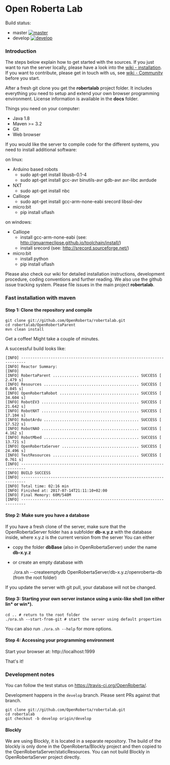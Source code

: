 Open Roberta Lab
================

Build status:

* master [![master](https://travis-ci.org/OpenRoberta/robertalab.svg?branch=master)](https://travis-ci.org/OpenRoberta/robertalab/builds)
* develop [![develop](https://travis-ci.org/OpenRoberta/robertalab.svg?branch=develop)](https://travis-ci.org/OpenRoberta/robertalab/builds)

### Introduction

The steps below explain how to get started with the sources. If you just want to run the server locally, please have a look into the [wiki - installation](https://github.com/OpenRoberta/robertalab/wiki/Installation). If you want to contribute, please get in touch with us, see [wiki - Community](https://github.com/OpenRoberta/robertalab/wiki/Community) before you start.

After a fresh git clone you get the **robertalab** project folder. It includes everything you need to setup and extend your own browser programming environment. License information is available in the **docs** folder.

Things you need on your computer:

* Java 1.8
* Maven >= 3.2
* Git
* Web browser

If you would like the server to compile code for the different systems, you need to install additional software:

on linux:
* Arduino based robots
  * sudo apt-get install libusb-0.1-4
  * sudo apt-get install gcc-avr binutils-avr gdb-avr avr-libc avrdude
* NXT
  * sudo apt-get install nbc
* Calliope
  * sudo apt-get install gcc-arm-none-eabi srecord libssl-dev
* micro:bit
  * pip install uflash
 
on windows:
* Calliope
  * install gcc-arm-none-eabi (see: http://gnuarmeclipse.github.io/toolchain/install/)
  * install srecord (see: http://srecord.sourceforge.net/)
* micro:bit
  * install python
  * pip install uflash


Please also check our wiki for detailed installation instructions, development procedure, coding conventions and further reading. We also use the github issue tracking system. Please file issues in the main project **robertalab**.


### Fast installation with maven

#### Step 1: Clone the repository and compile

    git clone git://github.com/OpenRoberta/robertalab.git
    cd robertalab/OpenRobertaParent
    mvn clean install

Get a coffee! Might take a couple of minutes.

A successful build looks like:

    [INFO] ------------------------------------------------------------------------
    [INFO] Reactor Summary:
    [INFO]
    [INFO] RobertaParent ...................................... SUCCESS [  2.479 s]
    [INFO] Resources .......................................... SUCCESS [  0.045 s]
    [INFO] OpenRobertaRobot ................................... SUCCESS [ 34.604 s]
    [INFO] RobotEV3 ........................................... SUCCESS [ 21.642 s]
    [INFO] RobotNXT ........................................... SUCCESS [ 17.104 s]
    [INFO] RobotArdu .......................................... SUCCESS [ 17.522 s]
    [INFO] RobotNAO ........................................... SUCCESS [  4.162 s]
    [INFO] RobotMbed .......................................... SUCCESS [ 13.721 s]
    [INFO] OpenRobertaServer .................................. SUCCESS [ 24.496 s]
    [INFO] TestResources ...................................... SUCCESS [  0.761 s]
    [INFO] ------------------------------------------------------------------------
    [INFO] BUILD SUCCESS
    [INFO] ------------------------------------------------------------------------
    [INFO] Total time: 02:16 min
    [INFO] Finished at: 2017-07-14T21:11:10+02:00
    [INFO] Final Memory: 60M/540M
    [INFO] ------------------------------------------------------------------------
    
    
#### Step 2: Make sure you have a database
If you have a fresh clone of the server, make sure that the OpenRobertaServer folder has a subfolder **db-x.y.z** with the database inside, where x.y.z is the current version from the server You can either 
* copy the folder **dbBase** (also in OpenRobertaServer) under the name **db-x.y.z**
* or create an empty database with

    ./ora.sh --createemptydb OpenRobertaServer/db-x.y.z/openroberta-db (from the root folder)
    
If you update the server with git pull, your database will not be changed. 

#### Step 3: Starting your own server instance using a unix-like shell (on either lin* or win*).

    cd .. # return to the root folder
    ./ora.sh --start-from-git # start the server using default properties

You can also run `./ora.sh --help` for more options.

#### Step 4: Accessing your programming environment

Start your browser at: http://localhost:1999


That's it!

### Development notes

You can follow the test status on https://travis-ci.org/OpenRoberta/.

Development happens in the `develop` branch. Please sent PRs against that branch.

    git clone git://github.com/OpenRoberta/robertalab.git
    cd robertalab
    git checkout -b develop origin/develop

#### Blockly

We are using Blockly, it is located in a separate repository. The build of the blockly is only done in the OpenRoberta/Blockly project and then copied to the OpenRobertaServer/staticResources. You can not build Blockly in OpenRobertaServer project directly.

